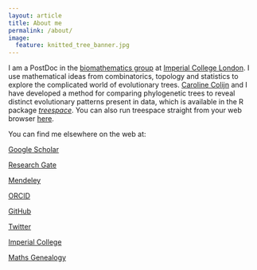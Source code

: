 ```yaml
---
layout: article
title: About me
permalink: /about/
image:
  feature: knitted_tree_banner.jpg
---
```


I am a PostDoc in the <a href="http://www.imperial.ac.uk/biomathematics-group" target="_blank">biomathematics group</a> at <a href="https://www.imperial.ac.uk/" target="_blank">Imperial College London</a>. 
I use mathematical ideas from combinatorics, topology and statistics to explore the complicated world of evolutionary trees. 
<a href="http://www.imperial.ac.uk/people/c.colijn" target="_blank">Caroline Colijn</a> and I have developed a method for comparing phylogenetic trees to reveal distinct evolutionary patterns present in data, which is available in the R package <a href="https://cran.rstudio.com/web/packages/treespace/index.html" target="_blank">*treespace*</a>. 
You can also run treespace straight from your web browser <a href="http://shiny.imperial-stats-experimental.co.uk/users/mlkendal/treespace/" target="_blank">here</a>.

You can find me elsewhere on the web at:

<i class="ai ai-google-scholar ai-2x"></i> <a href="https://scholar.google.co.uk/citations?user=CAzbfakAAAAJ&hl=en" target="_blank"> Google Scholar</a>

<i class="ai ai-researchgate ai-2x"></i> <a href="https://www.researchgate.net/profile/Michelle_Kendall" target="_blank"> Research Gate</a>

<i class="ai ai-mendeley ai-2x"></i> <a href="https://www.mendeley.com/profiles/michelle-kendall1/" target="_blank"> Mendeley</a>

<i class="ai ai-orcid ai-2x"></i> <a href="https://orcid.org/0000-0001-7344-7071" target="_blank"> ORCID</a> 

<i class="fa fa-github fa-2x" aria-hidden="true"></i> <a href="https://github.com/MichelleKendall" target="_blank"> GitHub</a>

<a class="btn btn-lg" href="https://twitter.com/Miche11eKenda11">
  <i class="fa fa-twitter fa-2x" aria-hidden="true"></i> Twitter</a>

<i class="fa fa-circle-o fa-2x" aria-hidden="true"></i> <a href="http://www.imperial.ac.uk/people/m.kendall" target="_blank"> Imperial College</a>

<i class="fa fa-circle-o fa-2x" aria-hidden="true"></i> <a href="http://genealogy.math.ndsu.nodak.edu/id.php?id=181879" target="_blank"> Maths Genealogy</a>